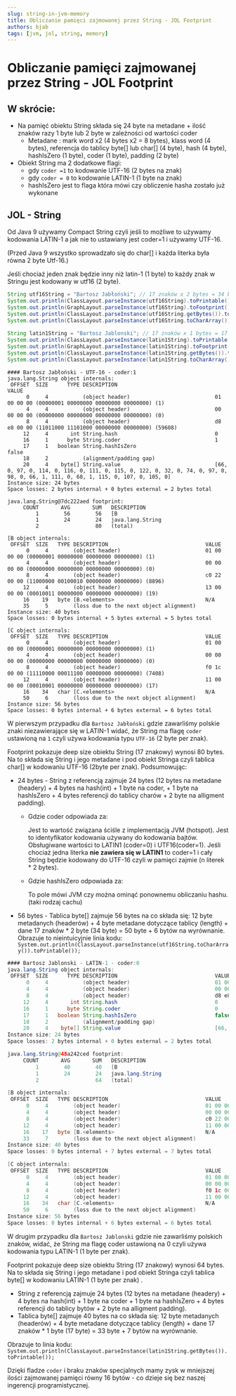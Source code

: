 ```yaml
---
slug: string-in-jvm-memory
title: Obliczanie pamięci zajmowanej przez String - JOL Footprint
authors: bjab
tags: [jvm, jol, string, memory]
---
```

# Obliczanie pamięci zajmowanej przez String - JOL Footprint
## W skrócie:

- Na pamięć obiektu String składa się 24 byte na metadane + ilość znaków razy 1 byte lub 2 byte w zależności od wartości coder
    - Metadane : mark word x2 (4 bytes x2 = 8 bytes), klass word (4 bytes), referencja do tablicy byte[] lub char[] (4 byte), hash (4 byte), hashIsZero (1 byte), coder (1 byte),  padding (2 byte)
- Obiekt String ma 2 dodatkowe flagi:
    - gdy `coder =1` to kodowanie UTF-16 (2 bytes na znak)
    - gdy `coder = 0` to kodowanie LATIN-1 (1 byte na znak)
    - hashIsZero jest to flaga która mówi czy obliczenie hasha zostało już wykonane
<!-- truncate -->

## JOL - String

Od Java 9 używamy Compact String czyli jeśli to możliwe to używamy kodowania LATIN-1 a jak nie to ustawiany jest coder=1 i używamy UTF-16.

(Przed Java 9 wszystko sprowadzało się do char[] i każda literka była równa 2 byte Utf-16.)

Jeśli chociaż jeden znak będzie inny niż latin-1 (1 byte) to każdy znak w Stringu jest kodowany w utf16 (2 byte).

```java
String utf16String = "Bartosz Jabłoński"; // 17 znaków x 2 bytes = 34 bytes
System.out.println(ClassLayout.parseInstance(utf16String).toPrintable());
System.out.println(GraphLayout.parseInstance(utf16String).toFootprint());
System.out.println(ClassLayout.parseInstance(utf16String.getBytes()).toPrintable());
System.out.println(ClassLayout.parseInstance(utf16String.toCharArray()).toPrintable());
       
String latin1String = "Bartosz Jablonski"; // 17 znaków x 1 bytes = 17 bytes
System.out.println(ClassLayout.parseInstance(latin1String).toPrintable());
System.out.println(GraphLayout.parseInstance(latin1String).toFootprint());
System.out.println(ClassLayout.parseInstance(latin1String.getBytes()).toPrintable());
System.out.println(ClassLayout.parseInstance(latin1String.toCharArray()).toPrintable());
```

```
#### Bartosz Jabłoński - UTF-16 - coder:1
java.lang.String object internals:
 OFFSET  SIZE      TYPE DESCRIPTION                               VALUE
      0     4           (object header)                           01 00 00 00 (00000001 00000000 00000000 00000000) (1)
      4     4           (object header)                           00 00 00 00 (00000000 00000000 00000000 00000000) (0)
      8     4           (object header)                           d8 e8 00 00 (11011000 11101000 00000000 00000000) (59608)
     12     4       int String.hash                               0
     16     1      byte String.coder                              1
     17     1   boolean String.hashIsZero                         false
     18     2           (alignment/padding gap)                  
     20     4    byte[] String.value                              [66, 0, 97, 0, 114, 0, 116, 0, 111, 0, 115, 0, 122, 0, 32, 0, 74, 0, 97, 0, 98, 0, 66, 1, 111, 0, 68, 1, 115, 0, 107, 0, 105, 0]
Instance size: 24 bytes
Space losses: 2 bytes internal + 0 bytes external = 2 bytes total

java.lang.String@7dc222aed footprint:
     COUNT       AVG       SUM   DESCRIPTION
         1        56        56   [B
         1        24        24   java.lang.String
         2                  80   (total)

[B object internals:
 OFFSET  SIZE   TYPE DESCRIPTION                               VALUE
      0     4        (object header)                           01 00 00 00 (00000001 00000000 00000000 00000000) (1)
      4     4        (object header)                           00 00 00 00 (00000000 00000000 00000000 00000000) (0)
      8     4        (object header)                           c0 22 00 00 (11000000 00100010 00000000 00000000) (8896)
     12     4        (object header)                           13 00 00 00 (00010011 00000000 00000000 00000000) (19)
     16    19   byte [B.<elements>                             N/A
     35     5        (loss due to the next object alignment)
Instance size: 40 bytes
Space losses: 0 bytes internal + 5 bytes external = 5 bytes total

[C object internals:
 OFFSET  SIZE   TYPE DESCRIPTION                               VALUE
      0     4        (object header)                           01 00 00 00 (00000001 00000000 00000000 00000000) (1)
      4     4        (object header)                           00 00 00 00 (00000000 00000000 00000000 00000000) (0)
      8     4        (object header)                           f0 1c 00 00 (11110000 00011100 00000000 00000000) (7408)
     12     4        (object header)                           11 00 00 00 (00010001 00000000 00000000 00000000) (17)
     16    34   char [C.<elements>                             N/A
     50     6        (loss due to the next object alignment)
Instance size: 56 bytes
Space losses: 0 bytes internal + 6 bytes external = 6 bytes total
```

W pierwszym przypadku dla `Bartosz Jabłoński` gdzie zawarliśmy polskie znaki niezawierające się w LATIN-1 widać, że String ma flagę `coder` ustawioną na `1` czyli używa kodowania typu `UTF-16` (2 byte per znak).

Footprint pokazuje deep size obiektu String (17 znakowy) wynosi 80 bytes. Na to składa się String i jego metadane i pod obiekt Stringa czyli tablica char[] w kodowaniu UTF-16 (2byte per znak).
Podsumowując:

- 24 bytes - String z referencją zajmuje 24 bytes (12 bytes na metadane (headery) + 4 bytes na hash(int) + 1 byte na coder, + 1 byte na hashIsZero + 4 bytes referencji do tablicy charów  + 2 byte na alligment padding).
    - Gdzie coder odpowiada za:


        Jest to wartość związana ściśle z implementacją JVM (hotspot). Jest to identyfikator kodowania używany do kodowania bajtów. Obsługiwane wartości to LATIN1 (coder=0) i UTF16(coder=1).
        Jeśli chociaż jedna literka **nie zawiera się w LATIN1** to coder=1 i cały String będzie kodowany do UTF-16 czyli w pamięci zajmie (n literek * 2 bytes).
        
    - Gdzie hashIsZero odpowiada za:
        
        
        To pole mówi JVM czy można ominąć ponownemu obliczaniu hashu. (taki rodzaj cachu)

- 56 bytes - Tablica byte[] zajmuje 56 bytes na co składa się: 12 byte metadanych (headerów) + 4 byte metadane dotyczące tablicy (length) + dane 17 znaków * 2 byte (34 byte) = 50 byte + 6 bytów na wyrównanie. Obrazuje to nieintuicyjnie linia kodu: `System.out.println(ClassLayout.parseInstance(utf16String.toCharArray()).toPrintable());`

```java
#### Bartosz Jablonski - LATIN-1 - coder:0
java.lang.String object internals:
 OFFSET  SIZE      TYPE DESCRIPTION                               VALUE
      0     4           (object header)                           01 00 00 00 (00000001 00000000 00000000 00000000) (1)
      4     4           (object header)                           00 00 00 00 (00000000 00000000 00000000 00000000) (0)
      8     4           (object header)                           d8 e8 00 00 (11011000 11101000 00000000 00000000) (59608)
     12     4       int String.hash                               0
     16     1      byte String.coder                              0
     17     1   boolean String.hashIsZero                         false
     18     2           (alignment/padding gap)                  
     20     4    byte[] String.value                              [66, 97, 114, 116, 111, 115, 122, 32, 74, 97, 98, 108, 111, 110, 115, 107, 105]
Instance size: 24 bytes
Space losses: 2 bytes internal + 0 bytes external = 2 bytes total

java.lang.String@48a242ced footprint:
     COUNT       AVG       SUM   DESCRIPTION
         1        40        40   [B
         1        24        24   java.lang.String
         2                  64   (total)

[B object internals:
 OFFSET  SIZE   TYPE DESCRIPTION                               VALUE
      0     4        (object header)                           01 00 00 00 (00000001 00000000 00000000 00000000) (1)
      4     4        (object header)                           00 00 00 00 (00000000 00000000 00000000 00000000) (0)
      8     4        (object header)                           c0 22 00 00 (11000000 00100010 00000000 00000000) (8896)
     12     4        (object header)                           11 00 00 00 (00010001 00000000 00000000 00000000) (17)
     16    17   byte [B.<elements>                             N/A
     33     7        (loss due to the next object alignment)
Instance size: 40 bytes
Space losses: 0 bytes internal + 7 bytes external = 7 bytes total

[C object internals:
 OFFSET  SIZE   TYPE DESCRIPTION                               VALUE
      0     4        (object header)                           01 00 00 00 (00000001 00000000 00000000 00000000) (1)
      4     4        (object header)                           00 00 00 00 (00000000 00000000 00000000 00000000) (0)
      8     4        (object header)                           f0 1c 00 00 (11110000 00011100 00000000 00000000) (7408)
     12     4        (object header)                           11 00 00 00 (00010001 00000000 00000000 00000000) (17)
     16    34   char [C.<elements>                             N/A
     50     6        (loss due to the next object alignment)
Instance size: 56 bytes
Space losses: 0 bytes internal + 6 bytes external = 6 bytes total
```

W drugim przypadku dla `Bartosz Jablonski` gdzie nie zawarliśmy polskich znaków, widać, że String ma flagę coder ustawioną na 0 czyli używa kodowania typu LATIN-1 (1 byte per znak).

Footprint pokazuje deep size obiektu String (17 znakowy) wynosi 64 bytes. Na to składa się String i jego metadane i pod obiekt Stringa czyli tablica byte[] w kodowaniu LATIN-1 (1 byte per znak) .

- String z referencją zajmuje 24 bytes (12 bytes na metadane (headery) + 4 bytes na hash(int) + 1 byte na coder + 1 byte na hashIsZero + 4 bytes referencji do tablicy bytów + 2 byte na alligment padding).
- Tablica byte[] zajmuje 40 bytes na co składa się: 12 byte metadanych (headerów) + 4 byte metadane dotyczące tablicy (length) + dane 17 znaków * 1 byte (17 byte) = 33 byte + 7 bytów na wyrównanie.

Obrazuje to linia kodu: `System.out.println(ClassLayout.parseInstance(latin1String.getBytes()).toPrintable());`

Dzięki fladze `coder` i braku znaków specjalnych mamy zysk w mniejszej ilości zajmowanej pamięci równy 16 bytów - co dzieje się bez naszej ingerencji programistycznej.